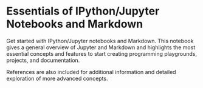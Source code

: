 # Essentials of IPython/Jupyter Notebooks and Markdown

Get started with IPython/Jupyter notebooks and Markdown. This notebook gives a general overview of Jupyter and Markdown and highlights the most essential concepts and features to start creating programming playgrounds, projects, and documentation.

References are also included for additional information and detailed exploration of more advanced concepts. 
